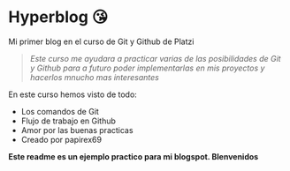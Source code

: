 # Hyperblog 😘
Mi primer blog en el curso de Git y Github de Platzi
>*Este curso me ayudara a practicar varias de las posibilidades de Git y Github para a futuro poder implementarlas en mis proyectos y hacerlos mnucho mas interesantes*

En este curso hemos visto de todo:
* Los comandos de Git
* Flujo de trabajo en Github
* Amor por las buenas practicas
* Creado por papirex69

**Este readme es un ejemplo practico para mi blogspot. BIenvenidos**
